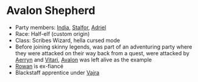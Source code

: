 # Avalon Shepherd
- Party members: [India](PCs/Current/India.md), [Stalfor](PCs/Current/Stalfor.md), [Adriel](PCs/Current/Adriel.md) 
- Race: Half-elf (custom origin)
- Class: Scribes Wizard, hella cursed mode
- Before joining skinny legends, was part of an adventuring party where they were attacked on their way back from a quest, were attacked by [Aerryn](NPCs/Living/Aerryn.md) and [Vitari](PCs/Past/Vitari.md), [Avalon](PCs/Current/Avalon.md) was left alive as the example
- [Rowan](NPCs/Living/Rowan.md) is ex-fiancé
- Blackstaff apprentice under [Vajra](NPCs/Living/Vajra.md)
